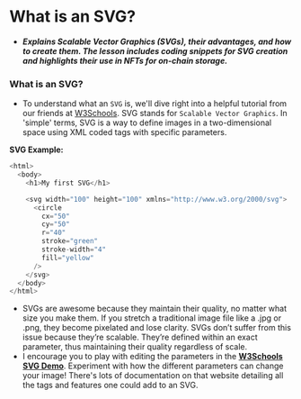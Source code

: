 # What is an SVG?
- ***Explains Scalable Vector Graphics (SVGs), their advantages, and how to create them. The lesson includes coding snippets for SVG creation and highlights their use in NFTs for on-chain storage.***

### What is an SVG?
- To understand what an `SVG` is, we'll dive right into a helpful tutorial from our friends at [W3Schools](https://www.w3schools.com/graphics/svg_intro.asp). SVG stands for `Scalable Vector Graphics`. In 'simple' terms, SVG is a way to define images in a two-dimensional space using XML coded tags with specific parameters.

**SVG Example:**

```js
<html>
  <body>
    <h1>My first SVG</h1>

    <svg width="100" height="100" xmlns="http://www.w3.org/2000/svg">
      <circle
        cx="50"
        cy="50"
        r="40"
        stroke="green"
        stroke-width="4"
        fill="yellow"
      />
    </svg>
  </body>
</html>
```

- SVGs are awesome because they maintain their quality, no matter what size you make them. If you stretch a traditional image file like a .jpg or .png, they become pixelated and lose clarity. SVGs don’t suffer from this issue because they’re scalable. They’re defined within an exact parameter, thus maintaining their quality regardless of scale.
- I encourage you to play with editing the parameters in the **[W3Schools SVG Demo](https://www.w3schools.com/graphics/tryit.asp?filename=trysvg_myfirst)**. Experiment with how the different parameters can change your image! There's lots of documentation on that website detailing all the tags and features one could add to an SVG.
